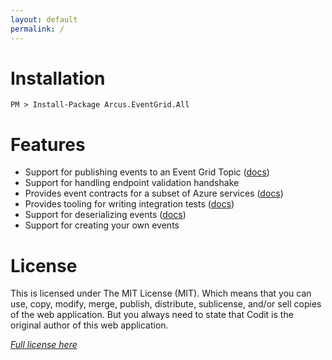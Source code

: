 ```yaml
---
layout: default
permalink: /
---
```


# Installation

```shell
PM > Install-Package Arcus.EventGrid.All
```

# Features

- Support for publishing events to an Event Grid Topic ([docs](features/publishing-events))
- Support for handling endpoint validation handshake
- Provides event contracts for a subset of Azure services ([docs](features/azure-event-contracts))
- Provides tooling for writing integration tests ([docs](features/running-integration-tests))
- Support for deserializing events ([docs](features/deserializing-events))
- Support for creating your own events

# License
This is licensed under The MIT License (MIT). Which means that you can use, copy, modify, merge, publish, distribute, sublicense, and/or sell copies of the web application. But you always need to state that Codit is the original author of this web application.

*[Full license here](https://github.com/arcus-azure/arcus.eventgrid/blob/master/LICENSE)*
